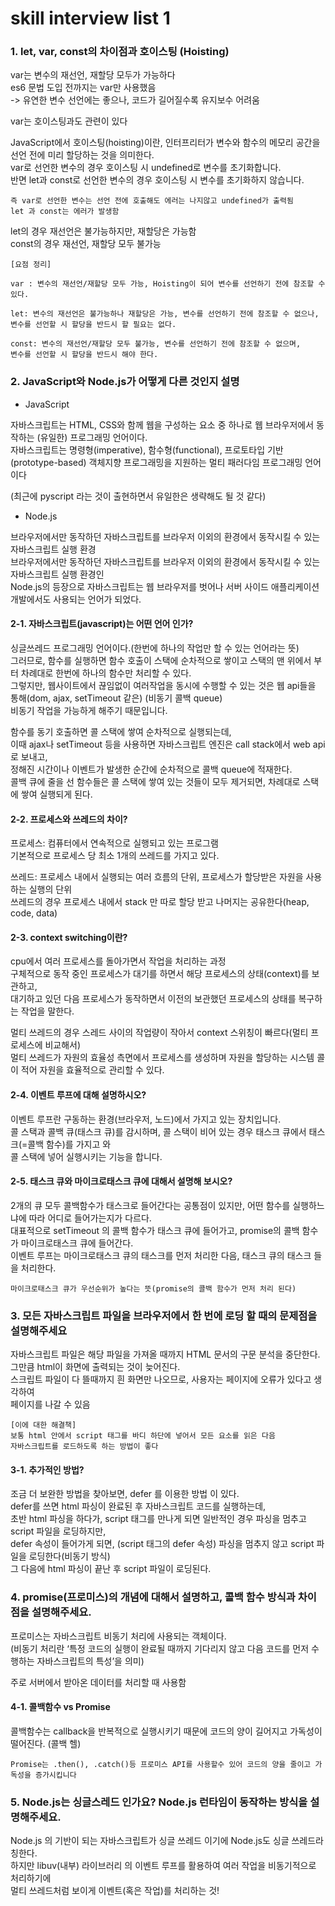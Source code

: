 # skill interview list 1


### 1. let, var, const의 차이점과 호이스팅 (Hoisting)

var는 변수의 재선언, 재할당 모두가 가능하다  
es6 문법 도입 전까지는 var만 사용했음  
\-> 유연한 변수 선언에는 좋으나, 코드가 길어질수록 유지보수 어려움

var는 호이스팅과도 관련이 있다

JavaScript에서 호이스팅(hoisting)이란, 인터프리터가 변수와 함수의 메모리 공간을 선언 전에 미리 할당하는 것을 의미한다.  
var로 선언한 변수의 경우 호이스팅 시 undefined로 변수를 초기화합니다.  
반면 let과 const로 선언한 변수의 경우 호이스팅 시 변수를 초기화하지 않습니다.

```
즉 var로 선언한 변수는 선언 전에 호출해도 에러는 나지않고 undefined가 출력됨
let 과 const는 에러가 발생함
```

let의 경우 재선언은 불가능하지만, 재할당은 가능함  
const의 경우 재선언, 재할당 모두 불가능

```
[요점 정리]

var : 변수의 재선언/재할당 모두 가능, Hoisting이 되어 변수를 선언하기 전에 참조할 수 있다.

let: 변수의 재선언은 불가능하나 재할당은 가능, 변수를 선언하기 전에 참조할 수 없으나, 
변수를 선언할 시 할당을 반드시 할 필요는 없다.

const: 변수의 재선언/재할당 모두 불가능, 변수를 선언하기 전에 참조할 수 없으며, 
변수를 선언할 시 할당을 반드시 해야 한다.
```

### 2. JavaScript와 Node.js가 어떻게 다른 것인지 설명

-   JavaScript

자바스크립트는 HTML, CSS와 함께 웹을 구성하는 요소 중 하나로 웹 브라우저에서 동작하는 (유일한) 프로그래밍 언어이다.  
자바스크립트는 명령형(imperative), 함수형(functional), 프로토타입 기반(prototype-based) 객체지향 프로그래밍을 지원하는 멀티 패러다임 프로그래밍 언어이다

(최근에 pyscript 라는 것이 출현하면서 유일한은 생략해도 될 것 같다)

-   Node.js

브라우저에서만 동작하던 자바스크립트를 브라우저 이외의 환경에서 동작시킬 수 있는 자바스크립트 실행 환경  
브라우저에서만 동작하던 자바스크립트를 브라우저 이외의 환경에서 동작시킬 수 있는 자바스크립트 실행 환경인  
Node.js의 등장으로 자바스크립트는 웹 브라우저를 벗어나 서버 사이드 애플리케이션 개발에서도 사용되는 언어가 되었다.

#### 2-1. 자바스크립트(javascript)는 어떤 언어 인가?

싱글쓰레드 프로그래밍 언어이다.(한번에 하나의 작업만 할 수 있는 언어라는 뜻)  
그러므로, 함수를 실행하면 함수 호출이 스택에 순차적으로 쌓이고 스택의 맨 위에서 부터 차례대로 한번에 하나의 함수만 처리할 수 있다.  
그렇지만, 웹사이트에서 끊임없이 여러작업을 동시에 수행할 수 있는 것은 웹 api들을 통해(dom, ajax, setTimeout 같은) (비동기 콜백 queue)  
비동기 작업을 가능하게 해주기 때문입니다.

함수를 동기 호출하면 콜 스택에 쌓여 순차적으로 실행되는데,  
이때 ajax나 setTimeout 등을 사용하면 자바스크립트 엔진은 call stack에서 web api로 보내고,  
정해진 시간이나 이벤트가 발생한 순간에 순차적으로 콜백 queue에 적재한다.  
콜백 큐에 줄을 선 함수들은 콜 스택에 쌓여 있는 것들이 모두 제거되면, 차례대로 스택에 쌓여 실행되게 된다.

#### 2-2. 프로세스와 쓰레드의 차이?

프로세스: 컴퓨터에서 연속적으로 실행되고 있는 프로그램  
기본적으로 프로세스 당 최소 1개의 쓰레드를 가지고 있다.

쓰레드: 프로세스 내에서 실행되는 여러 흐름의 단위, 프로세스가 할당받은 자원을 사용하는 실행의 단위  
쓰레드의 경우 프로세스 내에서 stack 만 따로 할당 받고 나머지는 공유한다(heap, code, data)

#### 2-3. context switching이란?

cpu에서 여러 프로세스를 돌아가면서 작업을 처리하는 과정  
구체적으로 동작 중인 프로세스가 대기를 하면서 해당 프로세스의 상태(context)를 보관하고,  
대기하고 있던 다음 프로세스가 동작하면서 이전의 보관했던 프로세스의 상태를 복구하는 작업을 말한다.

멀티 쓰레드의 경우 스레드 사이의 작업량이 작아서 context 스위칭이 빠르다(멀티 프로세스에 비교해서)  
멀티 쓰레드가 자원의 효율성 측면에서 프로세스를 생성하며 자원을 할당하는 시스템 콜이 적어 자원을 효율적으로 관리할 수 있다.

#### 2-4. 이벤트 루프에 대해 설명하시오?

이벤트 루프란 구동하는 환경(브라우저, 노드)에서 가지고 있는 장치입니다.  
콜 스택과 콜백 큐(태스크 큐)를 감시하며, 콜 스택이 비어 있는 경우 태스크 큐에서 태스크(=콜백 함수)를 가지고 와  
콜 스택에 넣어 실행시키는 기능을 합니다.

#### 2-5. 태스크 큐와 마이크로태스크 큐에 대해서 설명해 보시오?

2개의 큐 모두 콜백함수가 태스크로 들어간다는 공통점이 있지만, 어떤 함수를 실행하느냐에 따라 어디로 들어가는지가 다르다.  
대표적으로 setTimeout 의 콜백 함수가 태스크 큐에 들어가고, promise의 콜백 함수가 마이크로태스크 큐에 들어간다.  
이벤트 루프는 마이크로태스크 큐의 태스크를 먼저 처리한 다음, 태스크 큐의 태스크 들을 처리한다.

```
마이크로태스크 큐가 우선순위가 높다는 뜻(promise의 콜백 함수가 먼저 처리 된다)
```

### 3. 모든 자바스크립트 파일을 브라우저에서 한 번에 로딩 할 때의 문제점을 설명해주세요

자바스크립트 파일은 해당 파일을 가져올 때까지 HTML 문서의 구문 분석을 중단한다.  
그만큼 html이 화면에 출력되는 것이 늦어진다.  
스크립트 파일이 다 뜰때까지 흰 화면만 나오므로, 사용자는 페이지에 오류가 있다고 생각하여  
페이지를 나갈 수 있음

```
[이에 대한 해결책]
보통 html 안에서 script 태그를 바디 하단에 넣어서 모든 요소를 읽은 다음 
자바스크립트를 로드하도록 하는 방법이 좋다
```

#### 3-1. 추가적인 방법?

조금 더 보완한 방법을 찾아보면, defer 를 이용한 방법 이 있다.  
defer를 쓰면 html 파싱이 완료된 후 자바스크립트 코드를 실행하는데,  
초반 html 파싱을 하다가, script 태그를 만나게 되면 일반적인 경우 파싱을 멈추고 script 파일을 로딩하지만,  
defer 속성이 들어가게 되면, (script 태그의 defer 속성) 파싱을 멈추지 않고 script 파일을 로딩한다(비동기 방식)  
그 다음에 html 파싱이 끝난 후 script 파일이 로딩된다.

### 4. promise(프로미스)의 개념에 대해서 설명하고, 콜백 함수 방식과 차이점을 설명해주세요.

프로미스는 자바스크립트 비동기 처리에 사용되는 객체이다.  
(비동기 처리란 ‘특정 코드의 실행이 완료될 때까지 기다리지 않고 다음 코드를 먼저 수행하는 자바스크립트의 특성’을 의미)

주로 서버에서 받아온 데이터를 처리할 때 사용함

#### 4-1. 콜백함수 vs Promise

콜백함수는 callback을 반복적으로 실행시키기 때문에 코드의 양이 길어지고 가독성이 떨어진다. (콜백 헬)

```
Promise는 .then(), .catch()등 프로미스 API를 사용할수 있어 코드의 양을 줄이고 가독성을 증가시킵니다
```

### 5. Node.js는 싱글스레드 인가요? Node.js 런타임이 동작하는 방식을 설명해주세요.

Node.js 의 기반이 되는 자바스크립트가 싱글 쓰레드 이기에 Node.js도 싱글 쓰레드라 칭한다.  
하지만 libuv(내부) 라이브러리 의 이벤트 루프를 활용하여 여러 작업을 비동기적으로 처리하기에  
멀티 쓰레드처럼 보이게 이벤트(혹은 작업)를 처리하는 것!

